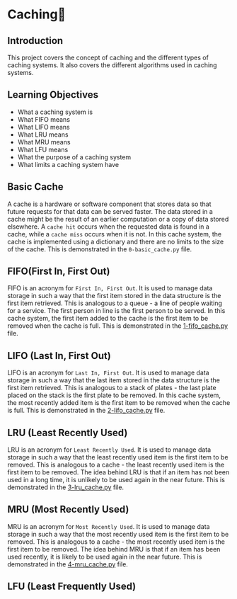 # Caching💾

## Introduction

This project covers the concept of caching and the different types of caching systems. It also covers the different algorithms used in caching systems.

## Learning Objectives

* What a caching system is
* What FIFO means
* What LIFO means
* What LRU means
* What MRU means
* What LFU means
* What the purpose of a caching system
* What limits a caching system have

## Basic Cache

A cache is a hardware or software component that stores data so that future requests for that data can be served faster. The data stored in a cache might be the result of an earlier computation or a copy of data stored elsewhere. A `cache hit` occurs when the requested data is found in a cache, while a `cache miss` occurs when it is not. In this cache system, the cache is implemented using a dictionary and there are no limits to the size of the cache. This is demonstrated in the `0-basic_cache.py` file.

## FIFO(First In, First Out)

FIFO is an acronym for `First In, First Out`. It is used to manage data storage in such a way that the first item stored in the data structure is the first item retrieved. This is analogous to a queue - a line of people waiting for a service. The first person in line is the first person to be served. In this cache system, the first item added to the cache is the first item to be removed when the cache is full. This is demonstrated in the [1-fifo_cache.py](1-fifo_cache.py) file.

## LIFO (Last In, First Out)

LIFO is an acronym for `Last In, First Out`. It is used to manage data storage in such a way that the last item stored in the data structure is the first item retrieved. This is analogous to a stack of plates - the last plate placed on the stack is the first plate to be removed.
In this cache system, the most recently added item is the first item to be removed when the cache is full. This is demonstrated in the [2-lifo_cache.py](2-lifo_cache.py) file.

## LRU (Least Recently Used)

LRU is an acronym for `Least Recently Used`. It is used to manage data storage in such a way that the least recently used item is the first item to be removed. This is analogous to a cache - the least recently used item is the first item to be removed. The idea behind LRU is that if an item has not been used in a long time, it is unlikely to be used again in the near future. This is demonstrated in the [3-lru_cache.py](3-lru_cache.py) file.

## MRU (Most Recently Used)

MRU is an acronym for `Most Recently Used`. It is used to manage data storage in such a way that the most recently used item is the first item to be removed. This is analogous to a cache - the most recently used item is the first item to be removed. The idea behind MRU is that if an item has been used recently, it is likely to be used again in the near future. This is demonstrated in the [4-mru_cache.py](4-mru_cache.py) file.

## LFU (Least Frequently Used)